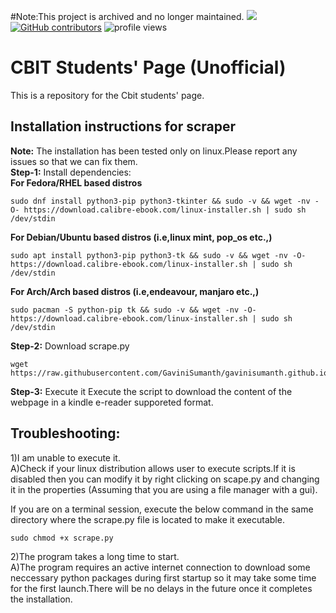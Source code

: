 #Note:This project is archived and no longer maintained.
![](https://visitor-badge.glitch.me/badge?page_id=GaviniSumanth/gavinisumanth.github.io/) 
<a href="https://github.com/GaviniSumanth/gavinisumanth.github.io/graphs/contributors"><img alt="GitHub contributors" src="https://img.shields.io/github/contributors/GaviniSumanth/gavinisumanth.github.io?color=2b9348"></a> 
<img src="https://gpvc.arturio.dev/GaviniSumanth" alt="profile views">
# **CBIT Students' Page (Unofficial)**
This is a repository for the Cbit students' page.

## Installation instructions for scraper
**Note:** The installation has been tested only on linux.Please report any issues so that we can fix them.  
**Step-1:** Install dependencies:  
**For Fedora/RHEL based distros**  
```
sudo dnf install python3-pip python3-tkinter && sudo -v && wget -nv -O- https://download.calibre-ebook.com/linux-installer.sh | sudo sh /dev/stdin
```
**For Debian/Ubuntu based distros (i.e,linux mint, pop_os etc.,)**  
```
sudo apt install python3-pip python3-tk && sudo -v && wget -nv -O- https://download.calibre-ebook.com/linux-installer.sh | sudo sh /dev/stdin
```
**For Arch/Arch based distros (i.e,endeavour, manjaro etc.,)**  
```
sudo pacman -S python-pip tk && sudo -v && wget -nv -O- https://download.calibre-ebook.com/linux-installer.sh | sudo sh /dev/stdin
```
  
**Step-2:** Download scrape.py    
```
wget  https://raw.githubusercontent.com/GaviniSumanth/gavinisumanth.github.io/main/scrape.py
```
**Step-3:** Execute it
Execute the script to download the content of the webpage in a kindle e-reader supporeted format.
  
  
## **Troubleshooting:**  
1)I am unable to execute it.  
A)Check if your linux distribution allows user to execute scripts.If it is disabled then you can modify it by right clicking on scape.py and  changing it in the properties (Assuming that you are using a file manager with a gui).  
  
If you are on a terminal session, execute the below command in the same directory where the scrape.py file is located to make it executable.
```
sudo chmod +x scrape.py
```
2)The program takes a long time to start.  
A)The program requires an active internet connection to download some neccessary python packages during first startup so it may take some time for the first launch.There will be no delays in the future once it completes the installation. 
